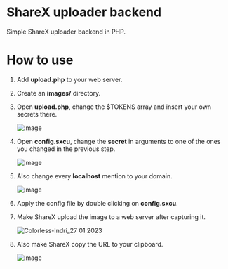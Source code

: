 # ShareX uploader backend
Simple ShareX uploader backend in PHP.

# How to use
1. Add **upload.php** to your web server.
2. Create an **images/** directory.
3. Open **upload.php**, change the $TOKENS array and insert your own secrets there.

   ![image](https://user-images.githubusercontent.com/52250786/214979763-a4aa47df-4af6-4dc3-b106-01126f8f4be5.png)

4. Open **config.sxcu**, change the **secret** in arguments to one of the ones you changed in the previous step.

   ![image](https://user-images.githubusercontent.com/52250786/214979596-3a105fa2-1f5a-4978-98c5-1a86f7cdb20f.png)

5. Also change every **localhost** mention to your domain.

   ![image](https://user-images.githubusercontent.com/52250786/214979861-516920e2-609a-4c59-8618-56f5df344dbf.png)

6. Apply the config file by double clicking on **config.sxcu**.
7. Make ShareX upload the image to a web server after capturing it.

   ![Colorless-Indri_27 01 2023](https://user-images.githubusercontent.com/52250786/214980454-95fe9525-b372-4f1f-90ca-33203316f39d.png)

8. Also make ShareX copy the URL to your clipboard.

   ![image](https://user-images.githubusercontent.com/52250786/214980591-f0d9a180-8349-46f4-ae5e-892f9df278ab.png)
